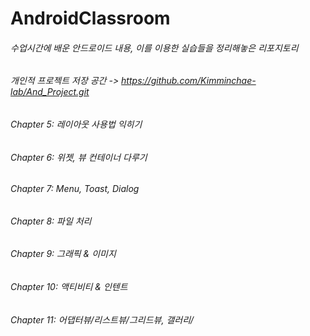 # AndroidClassroom
###### 수업시간에 배운 안드로이드 내용, 이를 이용한 실습들을 정리해놓은 리포지토리
###### 개인적 프로젝트 저장 공간 -> https://github.com/Kimminchae-lab/And_Project.git
###### Chapter 5: 레이아웃 사용법 익히기
###### Chapter 6: 위젯, 뷰 컨테이너 다루기
###### Chapter 7: Menu, Toast, Dialog
###### Chapter 8: 파일 처리
###### Chapter 9: 그래픽 & 이미지
###### Chapter 10: 액티비티 & 인텐트
###### Chapter 11: 어댑터뷰/리스트뷰/그리드뷰, 갤러리/
